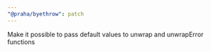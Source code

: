 ```yaml
---
"@praha/byethrow": patch
---
```


Make it possible to pass default values to unwrap and unwrapError functions
